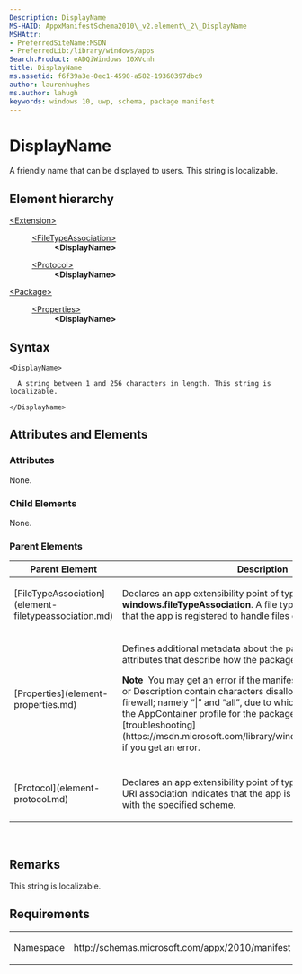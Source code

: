 ```yaml
---
Description: DisplayName
MS-HAID: AppxManifestSchema2010\_v2.element\_2\_DisplayName
MSHAttr:
- PreferredSiteName:MSDN
- PreferredLib:/library/windows/apps
Search.Product: eADQiWindows 10XVcnh
title: DisplayName
ms.assetid: f6f39a3e-0ec1-4590-a582-19360397dbc9
author: laurenhughes
ms.author: lahugh
keywords: windows 10, uwp, schema, package manifest
---
```


# DisplayName




A friendly name that can be displayed to users. This string is localizable. 

## Element hierarchy

<dl>
<dt><a href="element-extension.md">&lt;Extension&gt;</a></dt>
<dd>
<dl>
<dt><a href="element-filetypeassociation.md">&lt;FileTypeAssociation&gt;</a></dt>
<dd><b>&lt;DisplayName&gt;</b></dd>
</dl>
<dl>
<dt><a href="element-protocol.md">&lt;Protocol&gt;</a></dt>
<dd><b>&lt;DisplayName&gt;</b></dd>
</dl>
</dd>
</dl>
<dl>
<dt><a href="element-package.md">&lt;Package&gt;</a></dt>
<dd>
<dl>
<dt><a href="element-properties.md">&lt;Properties&gt;</a></dt>
<dd><b>&lt;DisplayName&gt;</b></dd>
</dl>
</dd>
</dl>

## Syntax

``` syntax
<DisplayName>

  A string between 1 and 256 characters in length. This string is localizable. 

</DisplayName>
```

## Attributes and Elements


### Attributes

None.

### Child Elements

None.

### Parent Elements

<table>
<colgroup>
<col width="50%" />
<col width="50%" />
</colgroup>
<thead>
<tr class="header">
<th>Parent Element</th>
<th>Description</th>
</tr>
</thead>
<tbody>
<tr class="odd">
<td>[FileTypeAssociation](element-filetypeassociation.md)</td>
<td><p>Declares an app extensibility point of type <strong>windows.fileTypeAssociation</strong>. A file type association indicates that the app is registered to handle files of the specified types.</p></td>
</tr>
<tr class="even">
<td>[Properties](element-properties.md)</td>
<td><p>Defines additional metadata about the package including attributes that describe how the package appears to users.</p>
<div class="alert">
<strong>Note</strong>  You may get an error if the manifest elements DisplayName or Description contain characters disallowed by the Windows firewall; namely “|” and “all”, due to which Windows fails to create the AppContainer profile for the package . Use this reference for [troubleshooting](https://msdn.microsoft.com/library/windows/desktop/hh973484) if you get an error.
</div>
<div>
 
</div></td>
</tr>
<tr class="odd">
<td>[Protocol](element-protocol.md)</td>
<td><p>Declares an app extensibility point of type <strong>windows.protocol</strong>. A URI association indicates that the app is registered to handle URIs with the specified scheme.</p></td>
</tr>
</tbody>
</table>

 

## Remarks

This string is localizable. 

## Requirements

<table>
<colgroup>
<col width="50%" />
<col width="50%" />
</colgroup>
<tbody>
<tr class="odd">
<td><p>Namespace</p></td>
<td><p>http://schemas.microsoft.com/appx/2010/manifest</p></td>
</tr>
</tbody>
</table>

 

 



